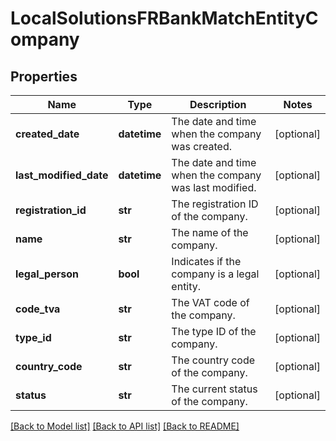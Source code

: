 # LocalSolutionsFRBankMatchEntityCompany

## Properties
Name | Type | Description | Notes
------------ | ------------- | ------------- | -------------
**created_date** | **datetime** | The date and time when the company was created. | [optional] 
**last_modified_date** | **datetime** | The date and time when the company was last modified. | [optional] 
**registration_id** | **str** | The registration ID of the company. | [optional] 
**name** | **str** | The name of the company. | [optional] 
**legal_person** | **bool** | Indicates if the company is a legal entity. | [optional] 
**code_tva** | **str** | The VAT code of the company. | [optional] 
**type_id** | **str** | The type ID of the company. | [optional] 
**country_code** | **str** | The country code of the company. | [optional] 
**status** | **str** | The current status of the company. | [optional] 

[[Back to Model list]](../README.md#documentation-for-models) [[Back to API list]](../README.md#documentation-for-api-endpoints) [[Back to README]](../README.md)

